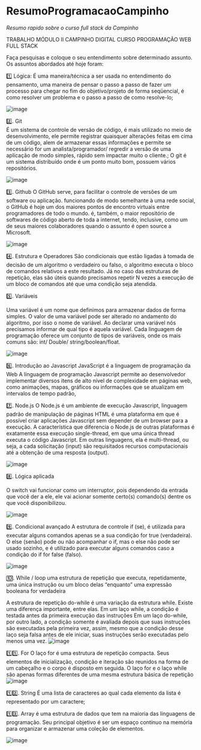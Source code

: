 # ResumoProgramacaoCampinho
*Resumo rapido sobre o curso full stack da Campinho*

TRABALHO MÓDULO II CAMPINHO DIGITAL CURSO PROGRAMAÇÃO WEB FULL STACK

Faça pesquisas e coloque o seu entendimento sobre determinado assunto. Os assuntos abordados até hoje foram: 

1️⃣	 Lógica: 
É uma maneira/técnica a ser usada no entendimento do pensamento, uma maneira de pensar o passo a passo de fazer um processo para chegar no fim do objetivo/projeto de forma seqüencial, é como resolver um problema e o passo a passo de como resolve-lo;

![image](https://user-images.githubusercontent.com/12821257/183530679-cbcc669d-d1a8-4c42-ac5d-20c0ca327362.png)




2️⃣.	Git  
É um sistema de controle de versão de código, é mais utilizado no meio de desenvolvimento, ele permite registrar quaisquer alterações feitas em cima de um código, alem de armazenar essas informações e permite se necessário for um analista/programador/ regredir a versão de uma aplicação de modo simples, rápido sem impactar muito o cliente.;
O git é um sistema distribuído onde é um ponto muito bom, possuem vários repositórios.


![image](https://user-images.githubusercontent.com/12821257/183530898-c30b5261-8816-4e9c-9de2-ef6f798f0a49.png)



3️⃣.	Github 
O GitHub serve,  para facilitar o controle de versões de um software ou aplicação.
funcionando de modo semelhante à uma rede social, o GitHub é hoje um dos maiores pontos de encontro virtuais entre programadores de todo o mundo.
é, também, o maior repositório de softwares de código aberto de toda a internet, tendo, inclusive, como um de seus maiores colaboradores quando o assunto é open source a  Microsoft.


![image](https://user-images.githubusercontent.com/12821257/183531918-824712ca-3f54-454f-8516-d2ff5bea09ac.png)



4️⃣.	 Estrutura e Operadores 
São  condicionais  que estão ligadas à tomada de decisão de um algoritmo o verdadeiro ou falso, o algoritmo executa o bloco de comandos relativos a este resultado.
Já no caso das estruturas de repetição, elas são úteis quando precisamos repetir N vezes a execução de um bloco de comandos até que uma condição seja atendida.



5️⃣.	Variáveis

Uma variável é um nome que definimos para armazenar dados de forma simples. O valor de uma variável pode ser alterado no andamento do algoritmo, por isso o nome de variável.
Ao declarar uma variável nós precisamos informar de qual tipo é aquela variável. Cada linguagem de programação oferece um conjunto de tipos de variáveis, onde os mais comuns são: int/ Double/ string/boolean/float.


![image](https://user-images.githubusercontent.com/12821257/183532113-098bd5cf-ffa5-49ee-9642-6ecd1c7b2282.png)


6️⃣.	Introdução ao Javascript 
JavaScript é a linguagem de programação da Web
A linguagem de programação Javascript permite ao desenvolvedor implementar diversos itens de alto nível de complexidade em páginas web, como animações, mapas, gráficos ou informações que se atualizam em intervalos de tempo padrão,


7️⃣.	Node.js 
O Node.js é um ambiente de execução Javascript, linguagem padrão de manipulação de páginas HTML
é uma plataforma em que é possível criar aplicações Javascript sem depender de um browser para a execução.
A característica que diferencia o Node.js de outras plataformas é exatamente essa execução single-thread, em que uma única thread executa o código Javascript. Em outras linguagens, ela é multi-thread, ou seja, a cada solicitação (input) são requisitados recursos computacionais até a obtenção de uma resposta (output).


![image](https://user-images.githubusercontent.com/12821257/183530392-31b26937-9d39-44c4-ae84-4dda7c41b69b.png)




8️⃣.	Lógica aplicada

O switch vai funcionar como um interruptor, pois dependendo da entrada que você der a ele, ele vai acionar somente certo(s) comando(s) dentre os que você disponibilizou.


![image](https://user-images.githubusercontent.com/12821257/183530295-7ba64f9c-3141-4be7-bef7-297654ecfa5e.png)




9️⃣.	 Condicional avançado
A estrutura de controle if (se), é utilizada para executar alguns comandos apenas se a sua condição for true (verdadeira). O else (senão) pode ou não acompanhar o if, mas o else não pode ser usado sozinho, e é utilizado para executar alguns comandos caso a condição do if for false (falso).


![image](https://user-images.githubusercontent.com/12821257/183530064-fbdce5e1-7b3f-4c01-998b-60c12284afed.png)


🔟.	 While / loop
uma estrutura de repetição que executa, repetidamente, uma única instrução ou um bloco delas “enquanto” uma expressão booleana for verdadeira

A estrutura de repetição do-while é uma variação da estrutura while. 
Existe uma diferença importante, entre elas. Em um laço while, a condição é testada antes da primeira execução das instruções 
Em um laço do-while, por outro lado, a condição somente é avaliada depois que suas instruções são executadas pela primeira vez, assim, mesmo que a condição desse laço seja falsa antes de ele iniciar, suas instruções serão executadas pelo menos uma vez.
![image](https://user-images.githubusercontent.com/12821257/183529779-454aa2c7-1ced-47fc-9202-dcb4aeaeffee.png)



1️⃣1️⃣.	 For 
O laço for é uma estrutura de repetição compacta. Seus elementos de inicialização, condição e iteração são reunidos na forma de um cabeçalho e o corpo é disposto em seguida.
O laço for e o laço while são apenas formas diferentes de uma mesma estrutura básica de repetição
![image](https://user-images.githubusercontent.com/12821257/183529666-9252cc8e-5187-4ff2-8a86-4d7e86f74e13.png)




1️⃣2️⃣.	String 
É uma lista de caracteres ao qual cada elemento da lista é representado por um caractere;


1️⃣3️⃣.	 Array
 é uma estrutura de dados  que tem na maioria das linguagens de programação. Seu principal objetivo é ser um espaço contínuo na memória para organizar e armazenar uma coleção de elementos.
 
 
![image](https://user-images.githubusercontent.com/12821257/183529377-2c0df07d-681a-4013-b5b6-6c519f3716c9.png)
